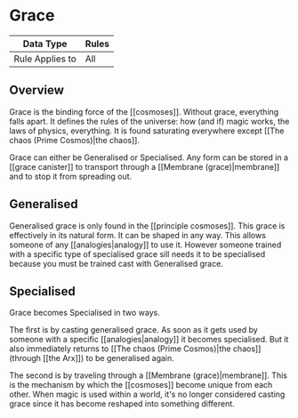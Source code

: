 # Grace

| Data Type | Rules |
| --- | --- |
| Rule Applies to | All |

## Overview

Grace is the binding force of the [[cosmoses]]. Without grace, everything falls apart. It defines the rules of the universe: how (and if) magic works, the laws of physics, everything. It is found saturating everywhere except [[The chaos (Prime Cosmos)|the chaos]].

Grace can either be Generalised or Specialised. Any form can be stored in a [[grace canister]] to transport through a [[Membrane (grace)|membrane]] and to stop it from spreading out.

## Generalised

Generalised grace is only found in the [[principle cosmoses]]. This grace is effectively in its natural form. It can be shaped in any way. This allows someone of any [[analogies|analogy]] to use it. However someone trained with a specific type of specialised grace sill needs it to be specialised because you must be trained cast with Generalised grace.

## Specialised

Grace becomes Specialised in two ways.

The first is by casting generalised grace. As soon as it gets used by someone with a specific [[analogies|analogy]] it becomes specialised. But it also immediately returns to [[The chaos (Prime Cosmos)|the chaos]] (through [[the Arx]]) to be generalised again.

The second is by traveling through a [[Membrane (grace)|membrane]]. This is the mechanism by which the [[cosmoses]] become unique from each other. When magic is used within a world, it's no longer considered casting grace since it has become reshaped into something different.
